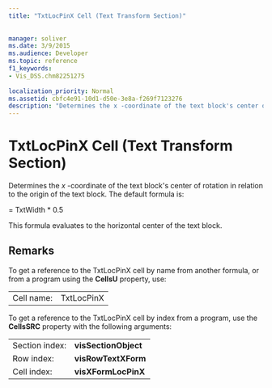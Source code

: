 ```yaml
---
title: "TxtLocPinX Cell (Text Transform Section)"
 
 
manager: soliver
ms.date: 3/9/2015
ms.audience: Developer
ms.topic: reference
f1_keywords:
- Vis_DSS.chm82251275
 
localization_priority: Normal
ms.assetid: cbfc4e91-10d1-d50e-3e8a-f269f7123276
description: "Determines the x -coordinate of the text block's center of rotation in relation to the origin of the text block. The default formula is:"
---
```


# TxtLocPinX Cell (Text Transform Section)

Determines the  *x*  -coordinate of the text block's center of rotation in relation to the origin of the text block. The default formula is: 
  
= TxtWidth \* 0.5
  
This formula evaluates to the horizontal center of the text block.
  
## Remarks

To get a reference to the TxtLocPinX cell by name from another formula, or from a program using the **CellsU** property, use: 
  
|||
|:-----|:-----|
| Cell name:  <br/> | TxtLocPinX  <br/> |
   
To get a reference to the TxtLocPinX cell by index from a program, use the **CellsSRC** property with the following arguments: 
  
|||
|:-----|:-----|
| Section index:  <br/> |**visSectionObject** <br/> |
| Row index:  <br/> |**visRowTextXForm** <br/> |
| Cell index:  <br/> |**visXFormLocPinX** <br/> |
   

